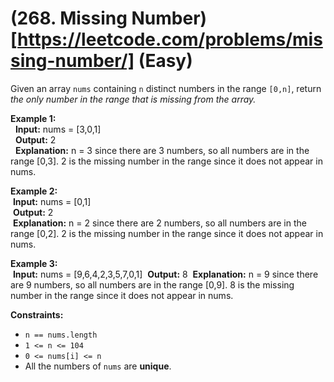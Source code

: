 
# (268. Missing Number)[https://leetcode.com/problems/missing-number/] (Easy)

Given an array <code style="color : name_color">nums</code> containing <code style="color : name_color">n</code> distinct numbers in the range <code style="color : name_color">[0,n]</code>, return *the only number in the range that is missing from the array.*


**Example 1:**  
&nbsp; **Input:** nums = [3,0,1]  
&nbsp; **Output:** 2  
&nbsp; **Explanation:** n = 3 since there are 3 numbers, so all numbers are in the range [0,3]. 2 is the missing number in the range since it does not appear in nums. 

**Example 2:**  
&nbsp;**Input:** nums = [0,1]  
&nbsp;**Output:** 2  
&nbsp;**Explanation:** n = 2 since there are 2 numbers, so all numbers are in the range [0,2]. 2 is the missing number in the range since it does not appear in nums.

**Example 3:**  
&nbsp;**Input:** nums = [9,6,4,2,3,5,7,0,1]
&nbsp;**Output:** 8
&nbsp;**Explanation:** n = 9 since there are 9 numbers, so all numbers are in the range [0,9]. 8 is the missing number in the range since it does not appear in nums.
 

**Constraints:**
* <code style="color : name_color">n == nums.length</code>
* <code style="color : name_color">1 <= n <= 104</code>
* <code style="color : name_color">0 <= nums[i] <= n</code>
* All the numbers of <code style="color : name_color">nums</code> are **unique**.
